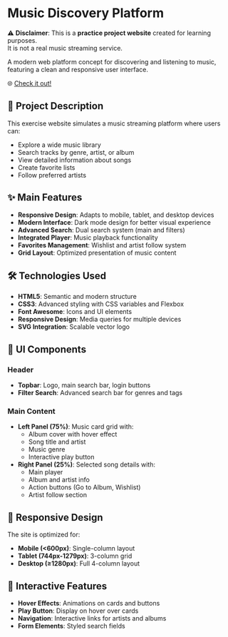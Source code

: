 # Music Discovery Platform

⚠️ **Disclaimer**: This is a **practice project website** created for learning purposes.  
It is not a real music streaming service.

A modern web platform concept for discovering and listening to music, featuring a clean and responsive user interface.

🌐 [Check it out!](https://michecosa.github.io/html-css-bandcamp/)  


## 🎵 Project Description

This exercise website simulates a music streaming platform where users can:
- Explore a wide music library
- Search tracks by genre, artist, or album
- View detailed information about songs
- Create favorite lists
- Follow preferred artists

## ✨ Main Features

- **Responsive Design**: Adapts to mobile, tablet, and desktop devices
- **Modern Interface**: Dark mode design for better visual experience
- **Advanced Search**: Dual search system (main and filters)
- **Integrated Player**: Music playback functionality
- **Favorites Management**: Wishlist and artist follow system
- **Grid Layout**: Optimized presentation of music content

## 🛠 Technologies Used

- **HTML5**: Semantic and modern structure
- **CSS3**: Advanced styling with CSS variables and Flexbox
- **Font Awesome**: Icons and UI elements
- **Responsive Design**: Media queries for multiple devices
- **SVG Integration**: Scalable vector logo


## 🎨 UI Components

### Header
- **Topbar**: Logo, main search bar, login buttons
- **Filter Search**: Advanced search bar for genres and tags

### Main Content
- **Left Panel (75%)**: Music card grid with:
  - Album cover with hover effect
  - Song title and artist
  - Music genre
  - Interactive play button
- **Right Panel (25%)**: Selected song details with:
  - Main player
  - Album and artist info
  - Action buttons (Go to Album, Wishlist)
  - Artist follow section

## 📱 Responsive Design

The site is optimized for:

- **Mobile (<600px)**: Single-column layout
- **Tablet (744px-1279px)**: 3-column grid
- **Desktop (≥1280px)**: Full 4-column layout

## 🎯 Interactive Features

- **Hover Effects**: Animations on cards and buttons
- **Play Button**: Display on hover over cards
- **Navigation**: Interactive links for artists and albums
- **Form Elements**: Styled search fields
